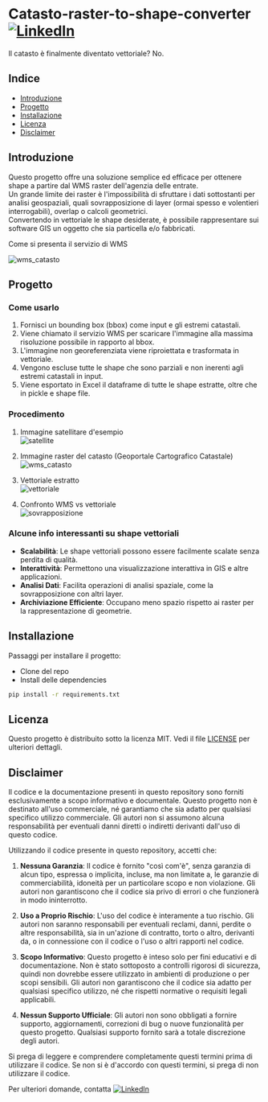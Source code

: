 # Catasto-raster-to-shape-converter [![LinkedIn](https://img.shields.io/badge/LinkedIn-Profile-blue)](https://www.linkedin.com/in/gian-maria-lunghi-24376b163/)

Il catasto è finalmente diventato vettoriale? No.

## Indice

- [Introduzione](#introduzione)
- [Progetto](#progetto)
- [Installazione](#installazione)
- [Licenza](#licenza)
- [Disclaimer](#disclaimer)

## Introduzione

Questo progetto offre una soluzione semplice ed efficace per ottenere shape a partire dal WMS raster dell'agenzia delle entrate.  
Un grande limite dei raster è l'impossibilità di sfruttare i dati sottostanti per analisi geospaziali, quali sovrapposizione di layer (ormai spesso e volentieri interrogabili), overlap o calcoli geometrici.  
Convertendo in vettoriale le shape desiderate, è possibile rappresentare sui software GIS un oggetto che sia particella e/o fabbricati.  

Come si presenta il servizio di WMS  


![wms_catasto](https://github.com/user-attachments/assets/9b421ef1-02c3-42fb-bece-c328b6286c1a)


## Progetto

### Come usarlo
1. Fornisci un bounding box (bbox) come input e gli estremi catastali.
2. Viene chiamato il servizio WMS per scaricare l'immagine alla massima risoluzione possibile in rapporto al bbox.
3. L'immagine non georeferenziata viene riproiettata e trasformata in vettoriale.
4. Vengono escluse tutte le shape che sono parziali e non inerenti agli estremi catastali in input.
5. Viene esportato in Excel il dataframe di tutte le shape estratte, oltre che in pickle e shape file.

### Procedimento

1. Immagine satellitare d'esempio  
   ![satellite](https://github.com/user-attachments/assets/eee01ac9-5640-406f-90c1-6f158fd84232)

3. Immagine raster del catasto (Geoportale Cartografico Catastale)  
   ![wms_catasto](https://github.com/user-attachments/assets/77f795b6-4875-4607-b81f-961f8e9546a3)

4. Vettoriale estratto  
  ![vettoriale](https://github.com/user-attachments/assets/11ba8d88-03c9-467f-aebe-1809df638217)

5. Confronto WMS vs vettoriale  
   ![sovrapposizione](https://github.com/user-attachments/assets/ae40c48b-c367-4aea-b160-a4e40e8a1582)


### Alcune info interessanti su shape vettoriali
- **Scalabilità**: Le shape vettoriali possono essere facilmente scalate senza perdita di qualità.
- **Interattività**: Permettono una visualizzazione interattiva in GIS e altre applicazioni.
- **Analisi Dati**: Facilita operazioni di analisi spaziale, come la sovrapposizione con altri layer.
- **Archiviazione Efficiente**: Occupano meno spazio rispetto ai raster per la rappresentazione di geometrie.

## Installazione

Passaggi per installare il progetto:

- Clone del repo
- Install delle dependencies

```bash
pip install -r requirements.txt
```

## Licenza

Questo progetto è distribuito sotto la licenza MIT. Vedi il file [LICENSE](LICENSE) per ulteriori dettagli.

## Disclaimer

Il codice e la documentazione presenti in questo repository sono forniti esclusivamente a scopo informativo e documentale. Questo progetto non è destinato all'uso commerciale, né garantiamo che sia adatto per qualsiasi specifico utilizzo commerciale. Gli autori non si assumono alcuna responsabilità per eventuali danni diretti o indiretti derivanti dall'uso di questo codice.

Utilizzando il codice presente in questo repository, accetti che:

1. **Nessuna Garanzia**: Il codice è fornito "così com'è", senza garanzia di alcun tipo, espressa o implicita, incluse, ma non limitate a, le garanzie di commerciabilità, idoneità per un particolare scopo e non violazione. Gli autori non garantiscono che il codice sia privo di errori o che funzionerà in modo ininterrotto.

2. **Uso a Proprio Rischio**: L'uso del codice è interamente a tuo rischio. Gli autori non saranno responsabili per eventuali reclami, danni, perdite o altre responsabilità, sia in un'azione di contratto, torto o altro, derivanti da, o in connessione con il codice o l'uso o altri rapporti nel codice.

3. **Scopo Informativo**: Questo progetto è inteso solo per fini educativi e di documentazione. Non è stato sottoposto a controlli rigorosi di sicurezza, quindi non dovrebbe essere utilizzato in ambienti di produzione o per scopi sensibili. Gli autori non garantiscono che il codice sia adatto per qualsiasi specifico utilizzo, né che rispetti normative o requisiti legali applicabili.

4. **Nessun Supporto Ufficiale**: Gli autori non sono obbligati a fornire supporto, aggiornamenti, correzioni di bug o nuove funzionalità per questo progetto. Qualsiasi supporto fornito sarà a totale discrezione degli autori.

Si prega di leggere e comprendere completamente questi termini prima di utilizzare il codice. Se non si è d'accordo con questi termini, si prega di non utilizzare il codice.

Per ulteriori domande, contatta [![LinkedIn](https://img.shields.io/badge/LinkedIn-Profile-blue)](https://www.linkedin.com/in/gian-maria-lunghi-24376b163/)
